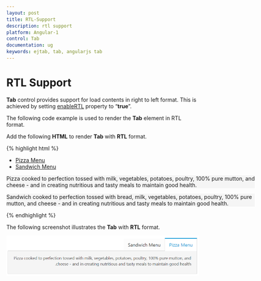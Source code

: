 ```yaml
---
layout: post
title: RTL-Support
description: rtl support
platform: Angular-1
control: Tab
documentation: ug
keywords: ejtab, tab, angularjs tab 
---
```


# RTL Support

**Tab** control provides support for load contents in right to left format. This is achieved by setting [enableRTL](https://help.syncfusion.com/api/js/ejtab#members:enablertl) property to “**true**”.

The following code example is used to render the **Tab** element in RTL format. 

Add the following **HTML** to render **Tab** with **RTL** format.

{% highlight html %}

<div id="dishtype" style="width: 650px" ej-tab e-enablertl="true">
    <ul>
        <li><a href="#pizza">Pizza Menu</a></li>
        <li><a href="#sandwich">Sandwich Menu</a></li>
    </ul>
    <div id="pizza" style="background-color: #F5F5F5">
        <!--Food item description-->
        <p>Pizza cooked to perfection tossed with milk, vegetables, potatoes, poultry, 100% pure mutton, and cheese - and in creating nutritious and tasty meals to maintain good health.</p>
    </div>
    <div id="sandwich" style="background-color: #F5F5F5">
        <!--dish description-->
        <p>Sandwich cooked to perfection tossed with bread, milk, vegetables, potatoes, poultry, 100% pure mutton, and cheese - and in creating nutritious and tasty meals to maintain good health.</p>
    </div>
</div>
    
{% endhighlight %}

The following screenshot illustrates the **Tab** with **RTL** format.

![](RTL-Support_images/RTL-Support_img1.png)